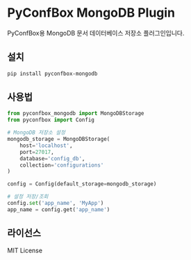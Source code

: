 # PyConfBox MongoDB Plugin

PyConfBox용 MongoDB 문서 데이터베이스 저장소 플러그인입니다.

## 설치

```bash
pip install pyconfbox-mongodb
```

## 사용법

```python
from pyconfbox_mongodb import MongoDBStorage
from pyconfbox import Config

# MongoDB 저장소 설정
mongodb_storage = MongoDBStorage(
    host='localhost',
    port=27017,
    database='config_db',
    collection='configurations'
)

config = Config(default_storage=mongodb_storage)

# 설정 저장/조회
config.set('app_name', 'MyApp')
app_name = config.get('app_name')
```

## 라이선스

MIT License 